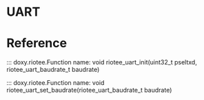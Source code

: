 # UART

# Reference
::: doxy.riotee.Function
  name: void riotee_uart_init(uint32_t pseltxd, riotee_uart_baudrate_t baudrate)

::: doxy.riotee.Function
  name: void riotee_uart_set_baudrate(riotee_uart_baudrate_t baudrate)
